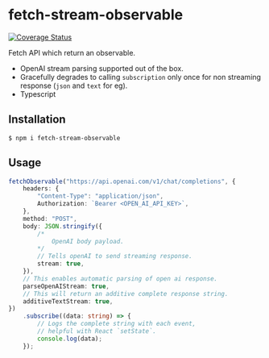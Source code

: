 # fetch-stream-observable
[![Coverage Status](https://coveralls.io/repos/github/idiomicdev/fetch-stream-observable/badge.svg?branch=main)](https://coveralls.io/github/idiomicdev/fetch-stream-observable?branch=main)

Fetch API which return an observable. 

- OpenAI stream parsing supported out of the box.
- Gracefully degrades to calling `subscription` only once for non streaming response (`json` and `text` for eg).
- Typescript

## Installation
```
$ npm i fetch-stream-observable
```

## Usage

```typescript
fetchObservable("https://api.openai.com/v1/chat/completions", {
    headers: {
        "Content-Type": "application/json",
        Authorization: `Bearer <OPEN_AI_API_KEY>`,
    },
    method: "POST",
    body: JSON.stringify({
        /*
            OpenAI body payload.
        */
        // Tells openAI to send streaming response.
        stream: true, 
    }),
    // This enables automatic parsing of open ai response.
    parseOpenAIStream: true, 
    // This will return an additive complete response string.
    additiveTextStream: true, 
})
    .subscribe((data: string) => {
        // Logs the complete string with each event, 
        // helpful with React `setState`.
        console.log(data); 
    });
```